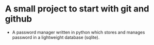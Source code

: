 # A small project to start with git and github

- A password manager written in python which stores and manages password in a lightweight database (sqlite).
